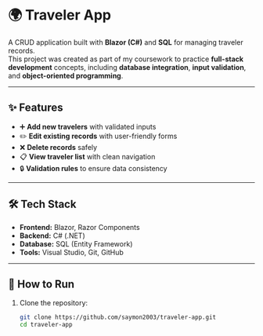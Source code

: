 # 🌍 Traveler App

A CRUD application built with **Blazor (C#)** and **SQL** for managing traveler records.  
This project was created as part of my coursework to practice **full-stack development** concepts, including **database integration**, **input validation**, and **object-oriented programming**.

---

## ✨ Features
- ➕ **Add new travelers** with validated inputs  
- ✏️ **Edit existing records** with user-friendly forms  
- ❌ **Delete records** safely  
- 📋 **View traveler list** with clean navigation  
- 🔒 **Validation rules** to ensure data consistency  

---

## 🛠️ Tech Stack
- **Frontend:** Blazor, Razor Components  
- **Backend:** C# (.NET)  
- **Database:** SQL (Entity Framework)  
- **Tools:** Visual Studio, Git, GitHub  

---

## 🚀 How to Run
1. Clone the repository:
   ```bash
   git clone https://github.com/saymon2003/traveler-app.git
   cd traveler-app
